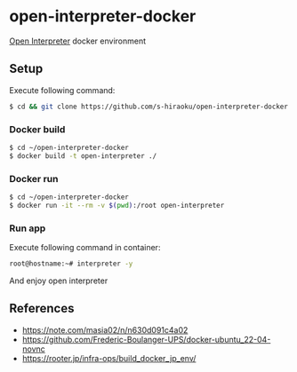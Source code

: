 # open-interpreter-docker

[Open Interpreter](https://github.com/KillianLucas/open-interpreter) docker environment

## Setup

Execute following command:

```sh
$ cd && git clone https://github.com/s-hiraoku/open-interpreter-docker
```

### Docker build

```sh
$ cd ~/open-interpreter-docker
$ docker build -t open-interpreter ./
```

### Docker run

```sh
$ cd ~/open-interpreter-docker
$ docker run -it --rm -v $(pwd):/root open-interpreter
```

### Run app

Execute following command in container:

```sh
root@hostname:~# interpreter -y
```

And enjoy open interpreter

## References

- https://note.com/masia02/n/n630d091c4a02
- https://github.com/Frederic-Boulanger-UPS/docker-ubuntu_22-04-novnc
- https://rooter.jp/infra-ops/build_docker_jp_env/
